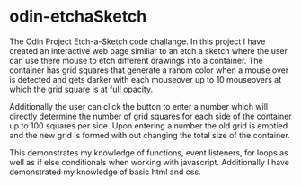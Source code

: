 # odin-etchaSketch
The Odin Project Etch-a-Sketch code challange.
In this project I have created an interactive web page similiar to an etch a sketch where the user can use there mouse to etch different drawings into a container. The container has grid squares that generate a ranom color when a mouse over is detected and gets darker with each mouseover up to 10 mouseovers at which the grid square is at full opacity. 

Additionally the user can click the button to enter a number which will directly determine the number of grid squares for each side of the container up to 100 squares per side. Upon entering a number the old grid is emptied and the new grid is formed with out changing the total size of the container.

This demonstrates my knowledge of functions, event listeners, for loops as well as if else conditionals when working with javascript. Additionally I have demonstrated my knowledge of basic html and css.